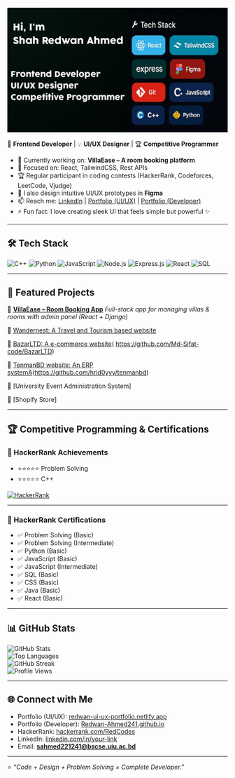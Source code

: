 

![Profile Banner](./A_digital_graphic_introduction_card.jpg)  

🎨 **Frontend Developer** | 💡 **UI/UX Designer** | 🏆 **Competitive Programmer**  

- 🌱 Currently working on: **VillaEase – A room booking platform**  
- 🎯 Focused on: React, TailwindCSS, Rest APIs  
- 🏆 Regular participant in coding contests (HackerRank, Codeforces, LeetCode, Vjudge)  
- 🎨 I also design intuitive UI/UX prototypes in **Figma**  
- 📫 Reach me: [LinkedIn](https://linkedin.com/in/your-link) | [Portfolio (UI/UX)](https://redwan-ui-ux-portfolio.netlify.app) | [Portfolio (Developer)](https://Redwan-Ahmed241.github.io)  
- ⚡ Fun fact: I love creating sleek UI that feels simple but powerful ✨  

---

## 🛠 Tech Stack  

![C++](https://img.shields.io/badge/C++-00599C?style=for-the-badge&logo=cplusplus&logoColor=white)
![Python](https://img.shields.io/badge/Python-3776AB?style=for-the-badge&logo=python&logoColor=white)
![JavaScript](https://img.shields.io/badge/JavaScript-F7DF1E?style=for-the-badge&logo=javascript&logoColor=black)
![Node.js](https://img.shields.io/badge/Node.js-339933?style=for-the-badge&logo=nodedotjs&logoColor=white)
![Express.js](https://img.shields.io/badge/Express.js-000000?style=for-the-badge&logo=express&logoColor=white)
![React](https://img.shields.io/badge/React-61DAFB?style=for-the-badge&logo=react&logoColor=black)
![SQL](https://img.shields.io/badge/SQL-4479A1?style=for-the-badge&logo=mysql&logoColor=white)

---

## 🚀 Featured Projects  

📌 [**VillaEase – Room Booking App**](https://manchestervillas.netlify.app/)
*Full-stack app for managing villas & rooms with admin panel (React + Django)*  

📌 [Wandernest: A Travel and Tourism based website](https://wandernestbd.netlify.app/)

📌 [BazarLTD: A e-commerce website](https:baarltd22.surge.sh)( https://github.com/Md-Sifat-code/BazarLTD) 

📌 [TenmanBD website: An ERP systemA](https:tenmanbd.com)(https://github.com/hrid0yyy/tenmanbd)

📌 [University Event Administration System]

📌 [Shopify Store]

---

## 🏆 Competitive Programming & Certifications  

### 🥇 HackerRank Achievements  
- ⭐⭐⭐⭐⭐ Problem Solving  
- ⭐⭐⭐⭐⭐ C++  

[![HackerRank](https://img.shields.io/badge/-HackerRank-2EC866?logo=HackerRank&logoColor=fff&style=flat)](https://www.hackerrank.com/RedCodes)  

---

### 📜 HackerRank Certifications  
- ✅ Problem Solving (Basic)  
- ✅ Problem Solving (Intermediate)  
- ✅ Python (Basic)  
- ✅ JavaScript (Basic)  
- ✅ JavaScript (Intermediate)  
- ✅ SQL (Basic)  
- ✅ CSS (Basic)  
- ✅ Java (Basic)  
- ✅ React (Basic)  

---

## 📊 GitHub Stats  

![GitHub Stats](https://github-readme-stats.vercel.app/api?username=Redwan-Ahmed241&show_icons=true&theme=tokyonight)  
![Top Languages](https://github-readme-stats.vercel.app/api/top-langs/?username=Redwan-Ahmed241&layout=compact&theme=tokyonight)  
![GitHub Streak](https://streak-stats.demolab.com?user=Redwan-Ahmed241&theme=tokyonight&hide_border=true)  
![Profile Views](https://komarev.com/ghpvc/?username=Redwan-Ahmed241&label=Profile%20Views&color=blue&style=flat)  

---

## 🌐 Connect with Me  

- Portfolio (UI/UX): [redwan-ui-ux-portfolio.netlify.app](https://redwan-ui-ux-portfolio.netlify.app)  
- Portfolio (Developer): [Redwan-Ahmed241.github.io](https://Redwan-Ahmed241.github.io)  
- HackerRank: [hackerrank.com/RedCodes](https://www.hackerrank.com/RedCodes)  
- LinkedIn: [linkedin.com/in/your-link](https://linkedin.com/in/your-link)  
- Email: **sahmed221241@bscse.uiu.ac.bd**  

---

⭐️ *“Code + Design + Problem Solving = Complete Developer.”*  
